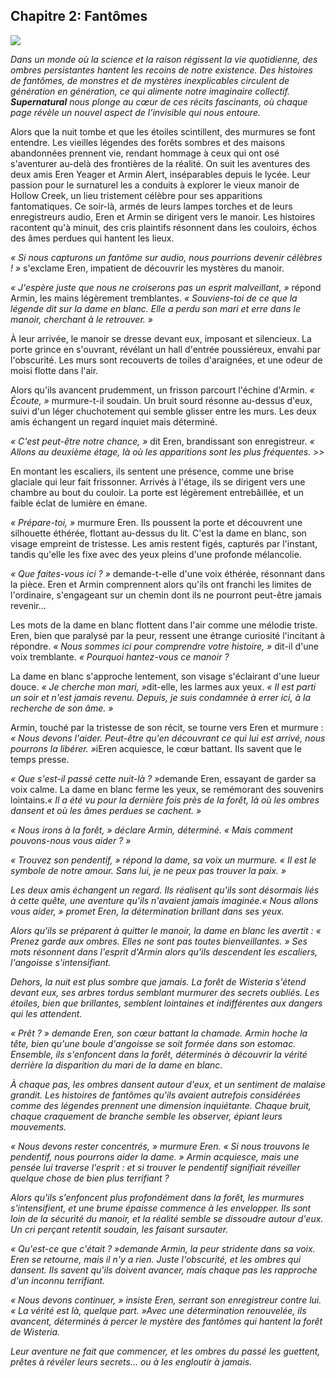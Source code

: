 <h2>Chapitre 2: Fantômes</h2>
<img src="https://www.science-et-vie.com/wp-content/uploads/scienceetvie/2022/05/fantome.jpeg">

<i>Dans un monde où la science et la raison régissent la vie quotidienne, des ombres persistantes hantent les recoins de notre existence. Des histoires de fantômes, de monstres et de mystères inexplicables circulent de génération en génération, ce qui alimente notre imaginaire collectif. <strong>Supernatural</strong> nous plonge au cœur de ces récits fascinants, où chaque page révèle un nouvel aspect de l’invisible qui nous entoure.</i>

<p>Alors que la nuit tombe et que les étoiles scintillent, des murmures se font entendre. Les vieilles légendes des forêts sombres et des maisons abandonnées prennent vie, rendant hommage à ceux qui ont osé s'aventurer au-delà des frontières de la réalité. On suit les aventures des deux amis Eren Yeager et Armin Alert, inséparables depuis le lycée. Leur passion pour le surnaturel les a conduits à explorer le vieux manoir de Hollow Creek, un lieu tristement célèbre pour ses apparitions fantomatiques. Ce soir-là, armés de leurs lampes torches et de leurs enregistreurs audio, Eren et Armin se dirigent vers le manoir. Les histoires racontent qu'à minuit, des cris plaintifs résonnent dans les couloirs, échos des âmes perdues qui hantent les lieux.</p>
   
<i>« Si nous capturons un fantôme sur audio, nous pourrions devenir célèbres ! »</i> s'exclame Eren, impatient de découvrir les mystères du manoir.
   
<i>« J'espère juste que nous ne croiserons pas un esprit malveillant, »</i> répond Armin, les mains légèrement tremblantes. <i>« Souviens-toi de ce que la légende dit sur la dame en blanc. Elle a perdu son mari et erre dans le manoir, cherchant à le retrouver. »</i>

<p>À leur arrivée, le manoir se dresse devant eux, imposant et silencieux. La porte grince en s'ouvrant, révélant un hall d'entrée poussiéreux, envahi par l'obscurité. Les murs sont recouverts de toiles d'araignées, et une odeur de moisi flotte dans l'air.</p>
   
<p>Alors qu'ils avancent prudemment, un frisson parcourt l'échine d'Armin. <i>« Écoute, »</i> murmure-t-il soudain. Un bruit sourd résonne au-dessus d'eux, suivi d'un léger chuchotement qui semble glisser entre les murs. Les deux amis échangent un regard inquiet mais déterminé.</p>
   
<i>« C'est peut-être notre chance, »</i> dit Eren, brandissant son enregistreur. <i>« Allons au deuxième étage, là où les apparitions sont les plus fréquentes. >></i>
   
<p>En montant les escaliers, ils sentent une présence, comme une brise glaciale qui leur fait frissonner. Arrivés à l'étage, ils se dirigent vers une chambre au bout du couloir. La porte est légèrement entrebâillée, et un faible éclat de lumière en émane.</p>
   
<i>« Prépare-toi, » </i>murmure Eren. Ils poussent la porte et découvrent une silhouette éthérée, flottant au-dessus du lit. C'est la dame en blanc, son visage empreint de tristesse. Les amis restent figés, capturés par l'instant, tandis qu'elle les fixe avec des yeux pleins d'une profonde mélancolie.
   
<i>« Que faites-vous ici ? »</i> demande-t-elle d'une voix éthérée, résonnant dans la pièce. Eren et Armin comprennent alors qu'ils ont franchi les limites de l'ordinaire, s'engageant sur un chemin dont ils ne pourront peut-être jamais revenir...

<p>Les mots de la dame en blanc flottent dans l'air comme une mélodie triste. Eren, bien que paralysé par la peur, ressent une étrange curiosité l'incitant à répondre. <i>« Nous sommes ici pour comprendre votre histoire, »</i> dit-il d'une voix tremblante. <i>« Pourquoi hantez-vous ce manoir ?</i></p>

<p>La dame en blanc s'approche lentement, son visage s'éclairant d'une lueur douce. <i>« Je cherche mon mari, »</i>dit-elle, les larmes aux yeux. <i>« Il est parti un soir et n'est jamais revenu. Depuis, je suis condamnée à errer ici, à la recherche de son âme. »</i></p>

<p>Armin, touché par la tristesse de son récit, se tourne vers Eren et murmure : <i>« Nous devons l'aider. Peut-être qu'en découvrant ce qui lui est arrivé, nous pourrons la libérer. »</i>iEren acquiesce, le cœur battant. Ils savent que le temps presse.</p>

<i>« Que s'est-il passé cette nuit-là ? »</i>demande Eren, essayant de garder sa voix calme. La dame en blanc ferme les yeux, se remémorant des souvenirs lointains.<i>« Il a été vu pour la dernière fois près de la forêt, là où les ombres dansent et où les âmes perdues se cachent. »<i>

<i>« Nous irons à la forêt, » déclare Armin, déterminé. « Mais comment pouvons-nous vous aider ? »</i>

<i>« Trouvez son pendentif, » répond la dame, sa voix un murmure. « Il est le symbole de notre amour. Sans lui, je ne peux pas trouver la paix. »</i>

<p>Les deux amis échangent un regard. Ils réalisent qu'ils sont désormais liés à cette quête, une aventure qu'ils n'avaient jamais imaginée.<i>« Nous allons vous aider, »</i> promet Eren, la détermination brillant dans ses yeux.</p>

<p>Alors qu'ils se préparent à quitter le manoir, la dame en blanc les avertit : <i>« Prenez garde aux ombres. Elles ne sont pas toutes bienveillantes. »</i> Ses mots résonnent dans l'esprit d'Armin alors qu'ils descendent les escaliers, l'angoisse s'intensifiant.</p>

<p>Dehors, la nuit est plus sombre que jamais. La forêt de Wisteria s'étend devant eux, ses arbres tordus semblant murmurer des secrets oubliés. Les étoiles, bien que brillantes, semblent lointaines et indifférentes aux dangers qui les attendent.</p>

<i>« Prêt ? »</i> demande Eren, son cœur battant la chamade. Armin hoche la tête, bien qu'une boule d'angoisse se soit formée dans son estomac. Ensemble, ils s'enfoncent dans la forêt, déterminés à découvrir la vérité derrière la disparition du mari de la dame en blanc.

<p>À chaque pas, les ombres dansent autour d'eux, et un sentiment de malaise grandit. Les histoires de fantômes qu'ils avaient autrefois considérées comme des légendes prennent une dimension inquiétante. Chaque bruit, chaque craquement de branche semble les observer, épiant leurs mouvements.</p>

<i>« Nous devons rester concentrés, » </i>murmure Eren. <i>« Si nous trouvons le pendentif, nous pourrons aider la dame. »</i> Armin acquiesce, mais une pensée lui traverse l'esprit : et si trouver le pendentif signifiait réveiller quelque chose de bien plus terrifiant ?

<p>Alors qu'ils s'enfoncent plus profondément dans la forêt, les murmures s'intensifient, et une brume épaisse commence à les envelopper. Ils sont loin de la sécurité du manoir, et la réalité semble se dissoudre autour d'eux. Un cri perçant retentit soudain, les faisant sursauter.</p>

<i>« Qu'est-ce que c'était ? »</i>demande Armin, la peur stridente dans sa voix. Eren se retourne, mais il n'y a rien. Juste l'obscurité, et les ombres qui dansent. Ils savent qu'ils doivent avancer, mais chaque pas les rapproche d'un inconnu terrifiant.

<i>« Nous devons continuer, »</i> insiste Eren, serrant son enregistreur contre lui. <i>« La vérité est là, quelque part. »</i>Avec une détermination renouvelée, ils avancent, déterminés à percer le mystère des fantômes qui hantent la forêt de Wisteria.

<p>Leur aventure ne fait que commencer, et les ombres du passé les guettent, prêtes à révéler leurs secrets... ou à les engloutir à jamais.</p>
